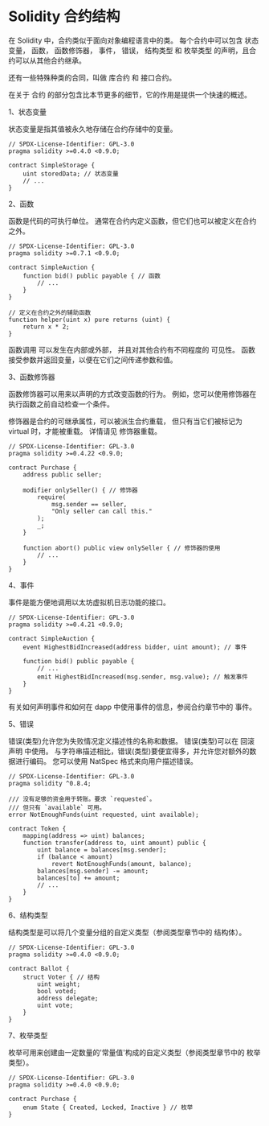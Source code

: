 Solidity 合约结构
================

在 Solidity 中，合约类似于面向对象编程语言中的类。 每个合约中可以包含 状态变量， 函数， 函数修饰器， 事件， 错误， 结构类型 和 枚举类型 的声明，且合约可以从其他合约继承。

还有一些特殊种类的合同，叫做 库合约 和 接口合约。

在关于 合约 的部分包含比本节更多的细节，它的作用是提供一个快速的概述。

1、状态变量

状态变量是指其值被永久地存储在合约存储中的变量。

```solidity
// SPDX-License-Identifier: GPL-3.0
pragma solidity >=0.4.0 <0.9.0;

contract SimpleStorage {
    uint storedData; // 状态变量
    // ...
}
```

2、函数

函数是代码的可执行单位。 通常在合约内定义函数，但它们也可以被定义在合约之外。

```solidity
// SPDX-License-Identifier: GPL-3.0
pragma solidity >=0.7.1 <0.9.0;

contract SimpleAuction {
    function bid() public payable { // 函数
        // ...
    }
}

// 定义在合约之外的辅助函数
function helper(uint x) pure returns (uint) {
    return x * 2;
}
```

函数调用 可以发生在内部或外部， 并且对其他合约有不同程度的 可见性。 函数 接受参数并返回变量，以便在它们之间传递参数和值。

3、函数修饰器

函数修饰器可以用来以声明的方式改变函数的行为。 例如，您可以使用修饰器在执行函数之前自动检查一个条件。

修饰器是合约的可继承属性，可以被派生合约重载， 但只有当它们被标记为 virtual 时，才能被重载。 详情请见 修饰器重载。

```solidity
// SPDX-License-Identifier: GPL-3.0
pragma solidity >=0.4.22 <0.9.0;

contract Purchase {
    address public seller;

    modifier onlySeller() { // 修饰器
        require(
            msg.sender == seller,
            "Only seller can call this."
        );
        _;
    }

    function abort() public view onlySeller { // 修饰器的使用
        // ...
    }
}
```

4、事件

事件是能方便地调用以太坊虚拟机日志功能的接口。

```solidity
// SPDX-License-Identifier: GPL-3.0
pragma solidity >=0.4.21 <0.9.0;

contract SimpleAuction {
    event HighestBidIncreased(address bidder, uint amount); // 事件

    function bid() public payable {
        // ...
        emit HighestBidIncreased(msg.sender, msg.value); // 触发事件
    }
}
```

有关如何声明事件和如何在 dapp 中使用事件的信息，参阅合约章节中的 事件。

5、错误

错误(类型)允许您为失败情况定义描述性的名称和数据。 错误(类型)可以在 回滚声明 中使用。 与字符串描述相比，错误(类型)要便宜得多，并允许您对额外的数据进行编码。 您可以使用 NatSpec 格式来向用户描述错误。

```solidity
// SPDX-License-Identifier: GPL-3.0
pragma solidity ^0.8.4;

/// 没有足够的资金用于转账。要求 `requested`。
/// 但只有 `available` 可用。
error NotEnoughFunds(uint requested, uint available);

contract Token {
    mapping(address => uint) balances;
    function transfer(address to, uint amount) public {
        uint balance = balances[msg.sender];
        if (balance < amount)
            revert NotEnoughFunds(amount, balance);
        balances[msg.sender] -= amount;
        balances[to] += amount;
        // ...
    }
}
```

6、结构类型

结构类型是可以将几个变量分组的自定义类型（参阅类型章节中的 结构体）。

```solidity
// SPDX-License-Identifier: GPL-3.0
pragma solidity >=0.4.0 <0.9.0;

contract Ballot {
    struct Voter { // 结构
        uint weight;
        bool voted;
        address delegate;
        uint vote;
    }
}
```

7、枚举类型

枚举可用来创建由一定数量的'常量值'构成的自定义类型（参阅类型章节中的 枚举类型）。

```solidity
// SPDX-License-Identifier: GPL-3.0
pragma solidity >=0.4.0 <0.9.0;

contract Purchase {
    enum State { Created, Locked, Inactive } // 枚举
}
```